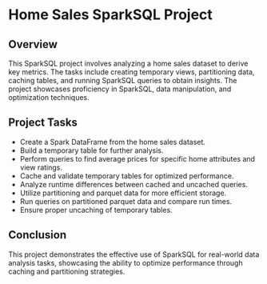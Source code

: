 # Home Sales SparkSQL Project

## Overview
This SparkSQL project involves analyzing a home sales dataset to derive key metrics. The tasks include creating temporary views, partitioning data, caching tables, and running SparkSQL queries to obtain insights. The project showcases proficiency in SparkSQL, data manipulation, and optimization techniques.

## Project Tasks
- Create a Spark DataFrame from the home sales dataset.
- Build a temporary table for further analysis.
- Perform queries to find average prices for specific home attributes and view ratings.
- Cache and validate temporary tables for optimized performance.
- Analyze runtime differences between cached and uncached queries.
- Utilize partitioning and parquet data for more efficient storage.
- Run queries on partitioned parquet data and compare run times.
- Ensure proper uncaching of temporary tables.

## Conclusion
This project demonstrates the effective use of SparkSQL for real-world data analysis tasks, showcasing the ability to optimize performance through caching and partitioning strategies.

